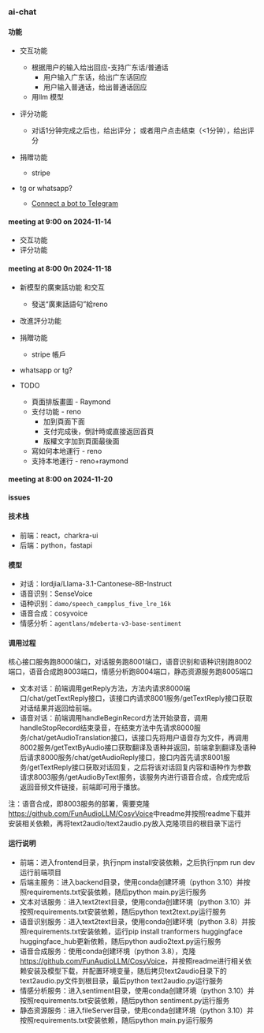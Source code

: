 ### ai-chat

#### 功能

* 交互功能
  - 根据用户的输入给出回应-支持广东话/普通话
      - 用户输入广东话，给出广东话回应
      - 用户输入普通话，给出普通话回应
  - 用llm 模型
    
* 评分功能
  - 对话1分钟完成之后也，给出评分； 或者用户点击结束（<1分钟），给出评分
    
* 捐赠功能
  - stripe
 
* tg or whatsapp?
  - [Connect a bot to Telegram](https://learn.microsoft.com/en-us/azure/bot-service/bot-service-channel-connect-telegram?view=azure-bot-service-4.0)

#### meeting at 9:00 on 2024-11-14
* 交互功能
* 评分功能

#### meeting at 8:00 0n 2024-11-18
* 新模型的廣東話功能 和交互
  - 發送“廣東話語句”給reno
* 改進評分功能
* 捐贈功能
  - stripe 帳戶
  
* whatsapp or tg?
* TODO
  - 頁面排版畫圖 - Raymond
  - 支付功能 - reno
    + 加到頁面下面
    + 支付完成後，倒計時或直接返回首頁
    + 版權文字加到頁面最後面
  - 寫如何本地運行 - reno
  - 支持本地運行 - reno+raymond

#### meeting at 8:00 on 2024-11-20
  
#### issues

#### 技术栈

* 前端：react，charkra-ui
* 后端：python，fastapi

#### 模型

* 对话：lordjia/Llama-3.1-Cantonese-8B-Instruct
* 语音识别：SenseVoice
* 语种识别：`damo/speech_campplus_five_lre_16k`
* 语音合成：cosyvoice
* 情感分析：`agentlans/mdeberta-v3-base-sentiment`

#### 调用过程

核心接口服务跑8000端口，对话服务跑8001端口，语音识别和语种识别跑8002端口，语音合成跑8003端口，情感分析跑8004端口，静态资源服务跑8005端口

* 文本对话：前端调用getReply方法，方法内请求8000端口/chat/getTextReply接口，该接口内请求8001服务/getTextReply接口获取对话结果并返回给前端。
* 语音对话：前端调用handleBeginRecord方法开始录音，调用handleStopRecord结束录音，在结束方法中先请求8000服务/chat/getAudioTranslation接口，该接口先将用户语音存为文件，再调用8002服务/getTextByAudio接口获取翻译及语种并返回，前端拿到翻译及语种后请求8000服务/chat/getAudioReply接口，接口内首先请求8001服务/getTextReply接口获取对话回复，之后将该对话回复内容和语种作为参数请求8003服务/getAudioByText服务，该服务内进行语音合成，合成完成后返回音频文件链接，前端即可用于播放。

注：语音合成，即8003服务的部署，需要克隆<https://github.com/FunAudioLLM/CosyVoice>中readme并按照readme下载并安装相关依赖，再将text2audio/text2audio.py放入克隆项目的根目录下运行

#### 运行说明
* 前端：进入frontend目录，执行npm install安装依赖，之后执行npm run dev运行前端项目
* 后端主服务：进入backend目录，使用conda创建环境（python 3.10）并按照requirements.txt安装依赖，随后python main.py运行服务
* 文本对话服务：进入text2text目录，使用conda创建环境（python 3.10）并按照requirements.txt安装依赖，随后python text2text.py运行服务
* 语音识别服务：进入text2text目录，使用conda创建环境（python 3.8）并按照requirements.txt安装依赖，运行pip install tranformers huggingface huggingface_hub更新依赖，随后python audio2text.py运行服务
* 语音合成服务：使用conda创建环境（python 3.8），克隆<https://github.com/FunAudioLLM/CosyVoice>，并按照readme进行相关依赖安装及模型下载，并配置环境变量，随后拷贝text2audio目录下的text2audio.py文件到根目录，最后python text2audio.py运行服务
* 情感分析服务：进入sentiment目录，使用conda创建环境（python 3.10）并按照requirements.txt安装依赖，随后python sentiment.py运行服务
* 静态资源服务：进入fileServer目录，使用conda创建环境（python 3.10）并按照requirements.txt安装依赖，随后python main.py运行服务